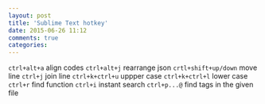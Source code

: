 ```yaml
---
layout: post
title: 'Sublime Text hotkey'
date: 2015-06-26 11:12
comments: true
categories: 
---
```

`ctrl+alt+a`	align codes
`ctrl+alt+j`	rearrange json
`crtl+shift+up/down`	move line
`ctrl+j`	join line
`ctrl+k+ctrl+u`	uppper case
`ctrl+k+ctrl+l`	lower case
`ctrl+r`	find function
`ctrl+i`	instant search
`ctrl+p...@`	find tags in the given file